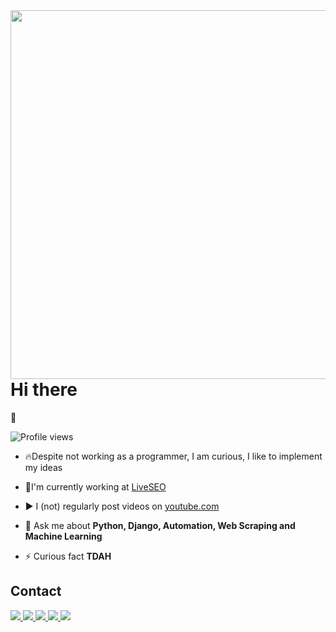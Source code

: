 <img align="right" height="590em" src="https://raw.githubusercontent.com/gist/HevertonCoutinho/76407006823ff7dc8235e49d226d42fd/raw/42bbe48c6baaa19edb2faf34439e5ee3245f862d/githubcard.svg"/>
<h1 align="left">Hi there</h1> 👋
<p dir="auto" align="left"><img src="https://komarev.com/ghpvc/?username=HevertonCoutinho&amp;color=yellow" alt="Profile views"/></a></p>
<ul dir="auto">
<li>
<p dir="auto">🔥Despite not working as a programmer, I am curious, I like to implement my ideas</p>
</li>
<li>
<p dir="auto">🔭I'm currently working at&nbsp;<a href="https://liveseo.com.br/">LiveSEO</a></p>
</li>
<li>
<p dir="auto">▶️&nbsp;I (not) regularly post videos on&nbsp;<a href="https://youtube.com" rel="nofollow">youtube.com</a></p>
</li>
<li>
<p dir="auto">💬&nbsp;Ask me about&nbsp;<strong>Python, Django, Automation, Web Scraping and Machine Learning</strong></p>
</li>
<li>
<p dir="auto">⚡&nbsp;Curious fact&nbsp;<strong>TDAH</strong></p>
</li>
</ul>

<h2 dir="auto">Contact</h2>
<p dir="auto"><a href="https://codepen.io/Hevertoncout" rel="nofollow"><img src="https://img.shields.io/badge/-Hevertoncout-05122A?style=flat&amp;logo=codepen" />&nbsp;</a><a href="https://twitter.com/Hevertoncout" rel="nofollow"><img src="https://img.shields.io/badge/-Hevertoncout-05122A?style=flat&amp;logo=twitter" />&nbsp;</a><a href="https://www.linkedin.com/in/heverton-escudeiro-640558b3/" rel="nofollow"><img src="https://img.shields.io/badge/-Hevertoncout-05122A?style=flat&amp;logo=linkedin" />&nbsp;</a><a href="https://www.instagram.com/Hevertoncout/" rel="nofollow"><img src="https://img.shields.io/badge/-Hevertoncout-05122A?style=flat&amp;logo=instagram" />&nbsp;</a><a href="https://www.youtube.com/@hevertonescudeiro1261" rel="nofollow"><img src="https://img.shields.io/badge/-@hevertonescudeiro1261-05122A?style=flat&amp;logo=youtube" /></a></p>


